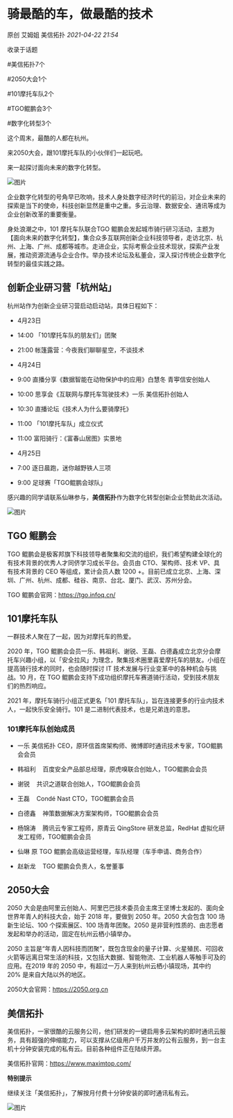 # 骑最酷的车，做最酷的技术

原创 艾姆姐 美信拓扑 _2021-04-22 21:54_

收录于话题

#美信拓扑7个

#2050大会1个

#101摩托车队2个

#TGO鲲鹏会3个

#数字化转型3个

这个周末，最酷的人都在杭州。

来2050大会，跟101摩托车队的小伙伴们一起玩吧。

来一起探讨面向未来的数字化转型。

  

![图片](../.gitbook/assets/articles/autogen-e0b856024955be527f4451b91a9daab6b92610037695845e20749d8a8e31e4a2.webp)

企业数字化转型的号角早已吹响，技术人身处数字经济时代的前沿，对企业未来的探索是当下的使命，科技创新显然是重中之重。多云治理、数据安全、通讯等成为企业创新改革的重要衡量。

身处浪潮之中，101 摩托车队联合TGO 鲲鹏会发起城市骑行研习活动，主题为【面向未来的数字化转型】，集合众多互联网创新企业科技领导者，走访北京、杭州、上海、广州、成都等城市。走进企业，实际考察企业技术现状，探索产业发展，推动资源流通与企业合作。举办技术论坛及私董会，深入探讨传统企业数字化转型的最佳实践之路。

## 创新企业研习营「杭州站」

杭州站作为创新企业研习营启动启动站，具体日程如下：

*   4月23日
    

*   14:00 「101摩托车队的朋友们」团聚
    
*   21:00 帐篷露营：今夜我们聊聊星空，不谈技术
    

*   4月24日
    

*   9:00 直播分享《数据智能在动物保护中的应用》白慧冬 青寕信安创始人
    
*   10:00 思享会《互联网与摩托车驾驶技术》一乐 美信拓扑创始人
    
*   10:30 直播论坛《技术人为什么要骑摩托》
    
*   11:00 「101摩托车队」成立仪式
    
*   11:00 富阳骑行：《富春山居图》实景地
    

*   4月25日
    

*   7:00 逐日晨跑，迷你越野铁人三项
    
*   9:00 足球赛「TGO鲲鹏会球队」
    

感兴趣的同学请联系仙琳参与，**美信拓扑**作为数字化转型创新企业赞助此次活动。

  

![图片](../.gitbook/assets/articles/autogen-3dc27588c4e55a8f7e93a0ca794b2723247a6d973ece1b07513ca27a19547892.webp)

  

## TGO 鲲鹏会

TGO 鲲鹏会是极客邦旗下科技领导者聚集和交流的组织，我们希望构建全球化的有技术背景的优秀人才同侪学习成长平台。会员由 CTO、架构师、技术 VP、具有技术背景的 CEO 等组成，累计会员人数 1200 +。目前已成立北京、上海、深圳、广州、杭州、成都、硅谷、南京、台北、厦门、武汉、苏州分会。

  

TGO 鲲鹏会官网：https://tgo.infoq.cn/

## 101摩托车队

  

一群技术人聚在了一起，因为对摩托车的热爱。

2020 年，TGO 鲲鹏会会员一乐、韩祖利、谢锐、王磊、白德鑫成立北京分会摩托车兴趣小组，以「安全拉风」为理念，聚集技术圈里喜爱摩托车的朋友。小组在提高骑行技术的同时，也会随时探讨 IT 技术发展与行业变革中的各种机会与挑战。10 月，在 TGO 鲲鹏会支持下成功组织摩托车赛道骑行活动，受到技术朋友们的热烈响应。

2021 年，摩托车骑行小组正式更名「101 摩托车队」，旨在连接更多的行业内技术人，一起快乐安全骑行。101 是二进制代表技术，也是兄弟连的意思。

### ****101摩托车队创始成员****

*   一乐 美信拓扑 CEO，原环信首席架构师、微博即时通讯技术专家，TGO鲲鹏会会员
    
*   韩祖利    百度安全产品部总经理，原虎嗅联合创始人，TGO鲲鹏会会员
    
*   谢锐    共识之道联合创始人，TGO鲲鹏会会员
    
*   王磊    Condé Nast CTO，TGO鲲鹏会会员
    
*   白德鑫    神策数据解决方案架构师，TGO鲲鹏会会员
    
*   杨锦涛    腾讯云专家工程师，原青云 QingStore 研发总监，RedHat 虚拟化研发工程师，TGO鲲鹏会会员
    
*   仙琳 原 TGO 鲲鹏会高级运营经理，车队经理（车手申请、商务合作）
    
*   赵新龙    TGO 鲲鹏会负责人，名誉董事
    

## 2050大会

2050 大会是由阿里云创始人、阿里巴巴技术委员会主席王坚博士发起的、面向全世界年青人的科技大会，始于 2018 年，要做到 2050 年。2050 大会包含 100 场新生论坛、100 个探索展区、100 场青年团聚。2050 是非营利性质的、由志愿者发起和举办的活动，固定在杭州云栖小镇举办。

2050 主旨是“年青人因科技而团聚”，既包含现金的量子计算、火星殖民、可回收火箭等远离日常生活的科技，又包括大数据、智能物流、工业机器人等触手可及的应用。在2019 年的 2050 中，有超过一万人来到杭州云栖小镇现场，其中约 20% 是来自大陆以外的地区。

  

2050大会官网：https://2050.org.cn

  

## 美信拓扑

美信拓扑，一家很酷的云服务公司，他们研发的一键启用多云架构的即时通讯云服务，具有超强的伸缩能力，可以支撑从亿级用户千万并发的公有云服务，到一台主机十分钟安装完成的私有云。目前各种组件正在陆续开源。

美信拓扑官网：https://www.maximtop.com/

**特别提示**

  

  

继续关注「美信拓扑」，了解按月付费十分钟安装的即时通讯私有云。

  

![图片](../.gitbook/assets/articles/autogen-9c1da9e4a9e37fe718184c6ceeb84a3401afabccc3269ff9a5bd7ef8b087462e.webp)
